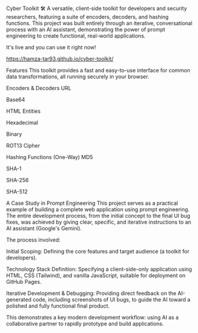 Cyber Toolkit 🛠️
A versatile, client-side toolkit for developers and security researchers, featuring a suite of encoders, decoders, and hashing functions. This project was built entirely through an iterative, conversational process with an AI assistant, demonstrating the power of prompt engineering to create functional, real-world applications.

It's live and you can use it right now!

https://hamza-tar93.github.io/cyber-toolkit/


Features
This toolkit provides a fast and easy-to-use interface for common data transformations, all running securely in your browser.

Encoders & Decoders
URL

Base64

HTML Entities

Hexadecimal

Binary

ROT13 Cipher

Hashing Functions (One-Way)
MD5

SHA-1

SHA-256

SHA-512

A Case Study in Prompt Engineering
This project serves as a practical example of building a complete web application using prompt engineering. The entire development process, from the initial concept to the final UI bug fixes, was achieved by giving clear, specific, and iterative instructions to an AI assistant (Google's Gemini).

The process involved:

Initial Scoping: Defining the core features and target audience (a toolkit for developers).

Technology Stack Definition: Specifying a client-side-only application using HTML, CSS (Tailwind), and vanilla JavaScript, suitable for deployment on GitHub Pages.

Iterative Development & Debugging: Providing direct feedback on the AI-generated code, including screenshots of UI bugs, to guide the AI toward a polished and fully functional final product.

This demonstrates a key modern development workflow: using AI as a collaborative partner to rapidly prototype and build applications.
